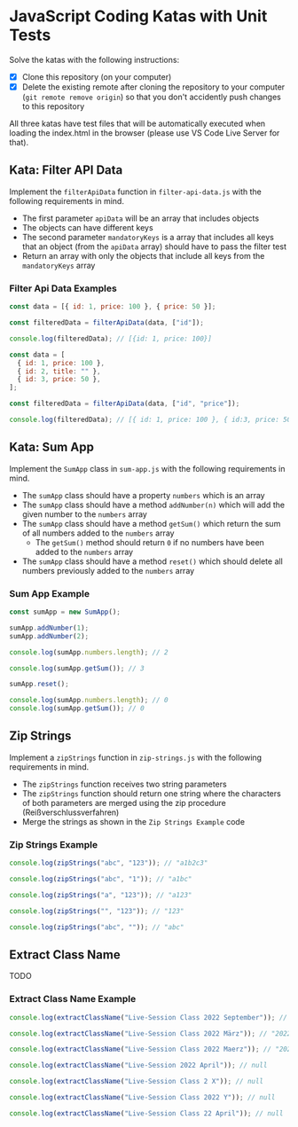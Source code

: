 # JavaScript Coding Katas with Unit Tests

Solve the katas with the following instructions:

- [x] Clone this repository (on your computer)
- [x] Delete the existing remote after cloning the repository to your computer (`git remote remove origin`) so that you don't accidently push changes to this repository

All three katas have test files that will be automatically executed when loading the index.html in the browser (please use VS Code Live Server for that).

## Kata: Filter API Data

Implement the `filterApiData` function in `filter-api-data.js` with the following requirements in mind.

- The first parameter `apiData` will be an array that includes objects
- The objects can have different keys
- The second parameter `mandatoryKeys` is a array that includes all keys that an object (from the `apiData` array) should have to pass the filter test
- Return an array with only the objects that include all keys from the `mandatoryKeys` array

### Filter Api Data Examples

```js
const data = [{ id: 1, price: 100 }, { price: 50 }];

const filteredData = filterApiData(data, ["id"]);

console.log(filteredData); // [{id: 1, price: 100}]
```

```js
const data = [
  { id: 1, price: 100 },
  { id: 2, title: "" },
  { id: 3, price: 50 },
];

const filteredData = filterApiData(data, ["id", "price"]);

console.log(filteredData); // [{ id: 1, price: 100 }, { id:3, price: 50}]
```

## Kata: Sum App

Implement the `SumApp` class in `sum-app.js` with the following requirements in mind.

- The `sumApp` class should have a property `numbers` which is an array
- The `sumApp` class should have a method `addNumber(n)` which will add the given number to the `numbers` array
- The `sumApp` class should have a method `getSum()` which return the sum of all numbers added to the `numbers` array
  - The `getSum()` method should return `0` if no numbers have been added to the `numbers` array
- The `sumApp` class should have a method `reset()` which should delete all numbers previously added to the `numbers` array

### Sum App Example

```js
const sumApp = new SumApp();

sumApp.addNumber(1);
sumApp.addNumber(2);

console.log(sumApp.numbers.length); // 2

console.log(sumApp.getSum()); // 3

sumApp.reset();

console.log(sumApp.numbers.length); // 0
console.log(sumApp.getSum()); // 0
```

## Zip Strings

Implement a `zipStrings` function in `zip-strings.js` with the following requirements in mind.

- The `zipStrings` function receives two string parameters
- The `zipStrings` function should return one string where the characters of both parameters are merged using the zip procedure (Reißverschlussverfahren)
- Merge the strings as shown in the `Zip Strings Example` code

### Zip Strings Example

```js
console.log(zipStrings("abc", "123")); // "a1b2c3"

console.log(zipStrings("abc", "1")); // "a1bc"

console.log(zipStrings("a", "123")); // "a123"

console.log(zipStrings("", "123")); // "123"

console.log(zipStrings("abc", "")); // "abc"
```

## Extract Class Name

TODO

### Extract Class Name Example

```js
console.log(extractClassName("Live-Session Class 2022 September")); // "2022-09"

console.log(extractClassName("Live-Session Class 2022 März")); // "2022-03"

console.log(extractClassName("Live-Session Class 2022 Maerz")); // "2022-03"

console.log(extractClassName("Live-Session 2022 April")); // null

console.log(extractClassName("Live-Session Class 2 X")); // null

console.log(extractClassName("Live-Session Class 2022 Y")); // null

console.log(extractClassName("Live-Session Class 22 April")); // null
```
